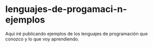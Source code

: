 # lenguajes-de-progamaci-n-ejemplos
Aquí iré publicando ejemplos de los lenguajes de programación que conozco y lo que voy aprendiendo. 
